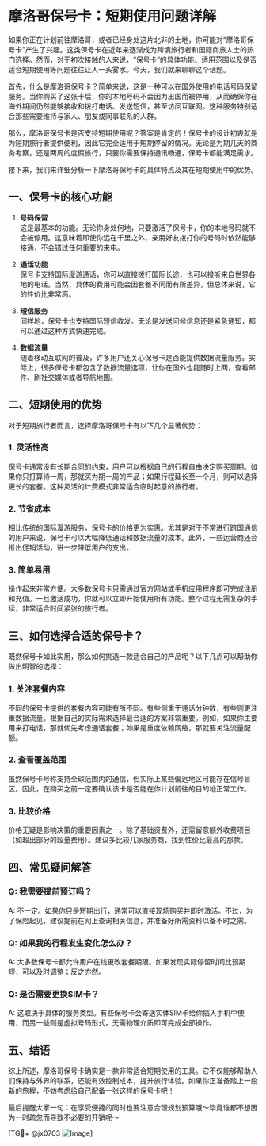 # 摩洛哥保号卡：短期使用问题详解

如果你正在计划前往摩洛哥，或者已经身处这片北非的土地，你可能对“摩洛哥保号卡”产生了兴趣。这类保号卡在近年来逐渐成为跨境旅行者和国际商旅人士的热门选择。然而，对于初次接触的人来说，“保号卡”的具体功能、适用范围以及是否适合短期使用等问题往往让人一头雾水。今天，我们就来聊聊这个话题。

首先，什么是摩洛哥保号卡？简单来说，这是一种可以在国外使用的电话号码保留服务。当你购买了这张卡后，你的本地号码不会因为出国而被停用，从而确保你在海外期间仍然能够接收和拨打电话、发送短信，甚至访问互联网。这种服务特别适合那些需要维持与家人、朋友或同事联系的人群。

那么，摩洛哥保号卡是否支持短期使用呢？答案是肯定的！保号卡的设计初衷就是为短期旅行者提供便利，因此它完全适用于短期停留的情况。无论是为期几天的商务考察，还是两周的度假旅行，只要你需要保持通讯畅通，保号卡都能满足需求。

接下来，我们来详细分析一下摩洛哥保号卡的具体特点及其在短期使用中的优势。

## 一、保号卡的核心功能

1. **号码保留**  
   这是最基本的功能。无论你身处何地，只要激活了保号卡，你的本地号码就不会被停用。这意味着即使你远在千里之外，亲朋好友拨打你的号码时依然能够接通，不会错过任何重要的来电。

2. **通话功能**  
   保号卡支持国际漫游通话，你可以直接拨打国际长途，也可以接听来自世界各地的电话。当然，具体的费用可能会因套餐不同而有所差异，但总体来说，它的性价比非常高。

3. **短信服务**  
   同样地，保号卡也支持国际短信收发。无论是发送问候信息还是紧急通知，都可以通过这种方式快速完成。

4. **数据流量**  
   随着移动互联网的普及，许多用户还关心保号卡是否能提供数据流量服务。实际上，很多保号卡都包含了数据流量选项，让你在国外也能随时上网，查看邮件、刷社交媒体或者导航地图。

## 二、短期使用的优势

对于短期旅行者而言，选择摩洛哥保号卡有以下几个显著优势：

### 1. 灵活性高
保号卡通常没有长期合同的约束，用户可以根据自己的行程自由决定购买周期。如果你只打算待一周，那就买为期一周的产品；如果行程延长至一个月，则可以选择更长的套餐。这种灵活的计费模式非常适合临时起意的旅行者。

### 2. 节省成本
相比传统的国际漫游服务，保号卡的价格更为实惠。尤其是对于不常进行跨国通信的用户来说，保号卡可以大幅降低通话和数据流量的成本。此外，一些运营商还会推出促销活动，进一步降低用户的支出。

### 3. 简单易用
操作起来非常方便。大多数保号卡只需通过官方网站或手机应用程序即可完成注册和充值。一旦激活成功，你就可以立即开始使用所有功能。整个过程无需复杂的手续，非常适合时间紧张的旅行者。

## 三、如何选择合适的保号卡？

既然保号卡如此实用，那么如何挑选一款适合自己的产品呢？以下几点可以帮助你做出明智的选择：

### 1. 关注套餐内容
不同的保号卡提供的套餐内容可能有所不同。有些侧重于通话分钟数，有些则更注重数据流量。根据自己的实际需求选择最合适的方案非常重要。例如，如果你主要用来打电话，那就优先考虑通话套餐；如果是重度依赖网络，那就要关注流量配额。

### 2. 查看覆盖范围
虽然保号卡号称支持全球范围内的通信，但实际上某些偏远地区可能存在信号盲区。因此，在购买之前一定要确认该卡是否能在你计划前往的目的地正常工作。

### 3. 比较价格
价格无疑是影响决策的重要因素之一。除了基础资费外，还需留意额外收费项目（如超出部分的超量费用）。建议多比较几家服务商，找到性价比最高的那款。

## 四、常见疑问解答

### Q: 我需要提前预订吗？
A: 不一定。如果你只是短期出行，通常可以直接现场购买并即时激活。不过，为了保险起见，建议提前在网上查询相关信息，并准备好所需资料以备不时之需。

### Q: 如果我的行程发生变化怎么办？
A: 大多数保号卡都允许用户在线更改套餐期限。如果发现实际停留时间比预期短，可以及时调整；反之亦然。

### Q: 是否需要更换SIM卡？
A: 这取决于具体的服务类型。有些保号卡会寄送实体SIM卡给你插入手机中使用，而另一些则是虚拟号码形式，无需物理介质即可完成全部操作。

## 五、结语

综上所述，摩洛哥保号卡确实是一款非常适合短期使用的工具。它不仅能够帮助人们保持与外界的联系，还能有效控制成本，提升旅行体验。如果你正准备踏上一段新的旅程，不妨考虑给自己配备一张这样的保号卡吧！

最后提醒大家一句：在享受便捷的同时也要注意合理规划预算哦～毕竟谁都不想因为一时疏忽而导致不必要的开销呢～

[TG💪+ @jx0703 ![Image](https://github.com/user-attachments/assets/dbca1d08-cadb-493c-b0ec-ad6f7a83f270)]